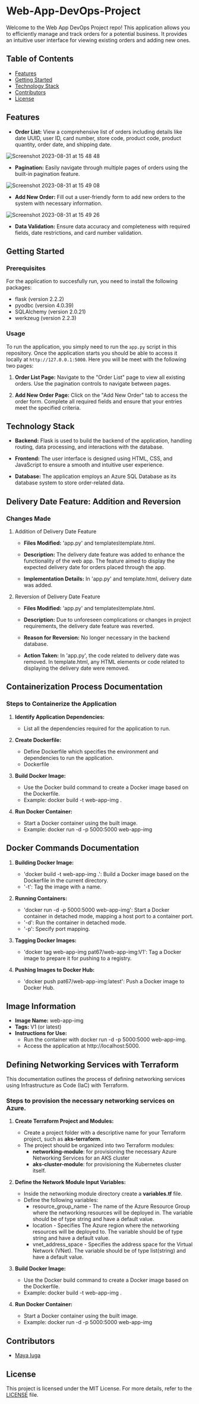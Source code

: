 # Web-App-DevOps-Project

Welcome to the Web App DevOps Project repo! This application allows you to efficiently manage and track orders for a potential business. It provides an intuitive user interface for viewing existing orders and adding new ones.

## Table of Contents

- [Features](#features)
- [Getting Started](#getting-started)
- [Technology Stack](#technology-stack)
- [Contributors](#contributors)
- [License](#license)

## Features

- **Order List:** View a comprehensive list of orders including details like date UUID, user ID, card number, store code, product code, product quantity, order date, and shipping date.
  
![Screenshot 2023-08-31 at 15 48 48](https://github.com/maya-a-iuga/Web-App-DevOps-Project/assets/104773240/3a3bae88-9224-4755-bf62-567beb7bf692)

- **Pagination:** Easily navigate through multiple pages of orders using the built-in pagination feature.
  
![Screenshot 2023-08-31 at 15 49 08](https://github.com/maya-a-iuga/Web-App-DevOps-Project/assets/104773240/d92a045d-b568-4695-b2b9-986874b4ed5a)

- **Add New Order:** Fill out a user-friendly form to add new orders to the system with necessary information.
  
![Screenshot 2023-08-31 at 15 49 26](https://github.com/maya-a-iuga/Web-App-DevOps-Project/assets/104773240/83236d79-6212-4fc3-afa3-3cee88354b1a)

- **Data Validation:** Ensure data accuracy and completeness with required fields, date restrictions, and card number validation.

## Getting Started

### Prerequisites

For the application to succesfully run, you need to install the following packages:

- flask (version 2.2.2)
- pyodbc (version 4.0.39)
- SQLAlchemy (version 2.0.21)
- werkzeug (version 2.2.3)

### Usage

To run the application, you simply need to run the `app.py` script in this repository. Once the application starts you should be able to access it locally at `http://127.0.0.1:5000`. Here you will be meet with the following two pages:

1. **Order List Page:** Navigate to the "Order List" page to view all existing orders. Use the pagination controls to navigate between pages.

2. **Add New Order Page:** Click on the "Add New Order" tab to access the order form. Complete all required fields and ensure that your entries meet the specified criteria.

## Technology Stack

- **Backend:** Flask is used to build the backend of the application, handling routing, data processing, and interactions with the database.

- **Frontend:** The user interface is designed using HTML, CSS, and JavaScript to ensure a smooth and intuitive user experience.

- **Database:** The application employs an Azure SQL Database as its database system to store order-related data.

## Delivery Date Feature: Addition and Reversion

### Changes Made
1. Addition of Delivery Date Feature<br>
   - **Files Modified:** 'app.py' and templates\template.html.

   - **Description:** The delivery date feature was added to enhance the functionality of the web app.
     The feature aimed to display the expected delivery date for orders placed through the app. 

   - **Implementation Details:**  In 'app.py' and template.html, delivery date was added.
  
2. Reversion of Delivery Date Feature<br>
   - **Files Modified:** 'app.py' and templates\template.html.

   - **Description:** Due to unforeseen complications or changes in project requirements, the delivery date feature was reverted.

   - **Reason for Reversion:** No longer necessary in the backend database.
   - **Action Taken:** In 'app.py', the code related to delivery date was removed. In template.html, any HTML elements or code related to displaying the delivery date were removed.

## Containerization Process Documentation
### Steps to Containerize the Application
1. **Identify Application Dependencies:**
   - List all the dependencies required for the application to run.
2. **Create Dockerfile:**
   - Define Dockerfile which specifies the environment and dependencies to run the application.
   - Dockerfile
     
3. **Build Docker Image:**
   - Use the Docker build command to create a Docker image based on the Dockerfile.
   - Example: docker build -t web-app-img .
4. **Run Docker Container:**
   - Start a Docker container using the built image.
   - Example: docker run -d -p 5000:5000 web-app-img

## Docker Commands Documentation
1. **Building Docker Image:**
    - 'docker build -t web-app-img .': Build a Docker image based on the Dockerfile in the current directory.
    - '-t': Tag the image with a name.
2. **Running Containers:**
    - 'docker run -d -p 5000:5000 web-app-img': Start a Docker container in detached mode, mapping a host port to a container port.
    - '-d': Run the container in detached mode.
    - '-p': Specify port mapping.

3. **Tagging Docker Images:**
    - 'docker tag web-app-img pat67/web-app-img:V1': Tag a Docker image to prepare it for pushing to a registry.
4. **Pushing Images to Docker Hub:**
    - 'docker push pat67/web-app-img:latest': Push a Docker image to Docker Hub.

## Image Information
  - **Image Name:** web-app-img
  - **Tags:** V1 (or latest)
  - **Instructions for Use:**
    - Run the container with docker run -d -p 5000:5000 web-app-img.
    - Access the application at http://localhost:5000.

## Defining Networking Services with Terraform
This documentation outlines the process of defining networking services using Infrastructure as Code (IaC) with Terraform. 
### Steps to provision the necessary networking services on Azure.
1. **Create Terraform Project and Modules:**
   - Create a project folder with a descriptive name for your Terraform project, such as **aks-terraform**.
   - The project should be organized into two Terraform modules:
       - **networking-module**: for provisioning the necessary Azure Networking Services for an AKS cluster
       - **aks-cluster-module**: for provisioning the Kubernetes cluster itself.
2. **Define the Network Module Input Variables:**
   - Inside the networking module directory create a **variables.tf** file. 
   - Define the following variables:
       - resource_group_name - The name of the Azure Resource Group where the networking resources will be deployed in. The variable should be of type string and have a default value.
       - location - Specifies The Azure region where the networking resources will be deployed to. The variable should be of type string and have a default value.
       - vnet_address_space - Specifies the address space for the Virtual Network (VNet). The variable should be of type list(string) and have a default value.
     
3. **Build Docker Image:**
   - Use the Docker build command to create a Docker image based on the Dockerfile.
   - Example: docker build -t web-app-img .
4. **Run Docker Container:**
   - Start a Docker container using the built image.
   - Example: docker run -d -p 5000:5000 web-app-img

## Contributors 

- [Maya Iuga]([https://github.com/yourusername](https://github.com/maya-a-iuga))

## License

This project is licensed under the MIT License. For more details, refer to the [LICENSE](LICENSE) file.

